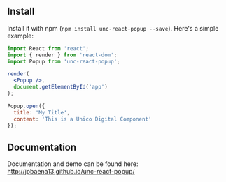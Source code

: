 ## Install

Install it with npm (`npm install unc-react-popup --save`). Here's a simple example:

```jsx
import React from 'react';
import { render } from 'react-dom';
import Popup from 'unc-react-popup';

render(
  <Popup />,
  document.getElementById('app')
);

Popup.open({
  title: 'My Title',
  content: 'This is a Unico Digital Component'
});
```

## Documentation

Documentation and demo can be found here: http://jpbaena13.github.io/unc-react-popup/